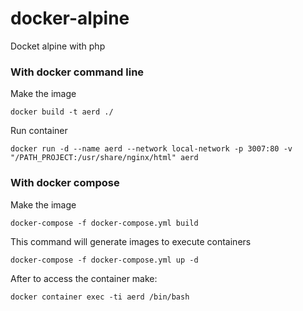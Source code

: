 # docker-alpine
Docket alpine with php

### With docker command line
Make the image

    docker build -t aerd ./

Run container

    docker run -d --name aerd --network local-network -p 3007:80 -v "/PATH_PROJECT:/usr/share/nginx/html" aerd
 

### With docker compose
Make the image

    docker-compose -f docker-compose.yml build 

This command will generate images to execute containers

    docker-compose -f docker-compose.yml up -d


After to access the container make:

    docker container exec -ti aerd /bin/bash

